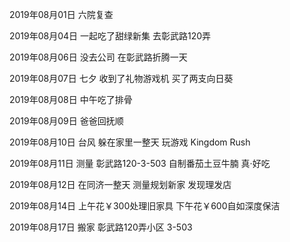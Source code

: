 2019年08月01日
六院复查

2019年08月04日
一起吃了甜绿新集
去彰武路120弄

2019年08月06日
没去公司 在彰武路折腾一天

2019年08月07日
七夕
收到了礼物游戏机
买了两支向日葵

2019年08月08日
中午吃了排骨

2019年08月09日
爸爸回抚顺

2019年08月10日
台风 躲在家里一整天
玩游戏 Kingdom Rush

2019年08月11日
测量 彰武路120-3-503
自制番茄土豆牛腩 真·好吃

2019年08月12日
在同济一整天
测量规划新家
发现理发店

2019年08月14日
上午花￥300处理旧家具
下午花￥600自如深度保洁

2019年08月17日
搬家 彰武路120弄小区 3-503